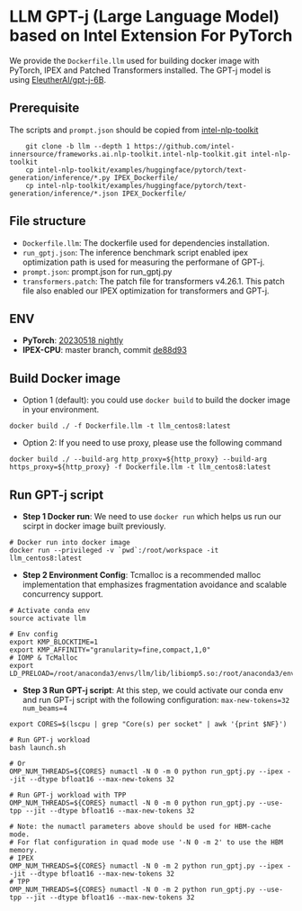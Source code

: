 # LLM GPT-j (Large Language Model) based on Intel Extension For PyTorch
We provide the `Dockerfile.llm` used for building docker image with PyTorch, IPEX and Patched Transformers installed. The GPT-j model is using [EleutherAI/gpt-j-6B](https://huggingface.co/EleutherAI/gpt-j-6B).

## Prerequisite
The scripts and `prompt.json` should be copied from [intel-nlp-toolkit](https://github.com/intel-innersource/frameworks.ai.nlp-toolkit.intel-nlp-toolkit.git)
```
    git clone -b llm --depth 1 https://github.com/intel-innersource/frameworks.ai.nlp-toolkit.intel-nlp-toolkit.git intel-nlp-toolkit
    cp intel-nlp-toolkit/examples/huggingface/pytorch/text-generation/inference/*.py IPEX_Dockerfile/
    cp intel-nlp-toolkit/examples/huggingface/pytorch/text-generation/inference/*.json IPEX_Dockerfile/
```

## File structure
- `Dockerfile.llm`: The dockerfile used for dependencies installation.
- `run_gptj.json`: The inference benchmark script enabled ipex optimization path is used for measuring the performane of GPT-j.
- `prompt.json`: prompt.json for run_gptj.py
- `transformers.patch`: The patch file for transformers v4.26.1. This patch file also enabled our IPEX optimization for transformers and GPT-j.

## ENV
- **PyTorch**: [20230518 nightly](https://github.com/pytorch/pytorch/commit/329bb2a33e40f4bc76b2e061b180d3234984c91b)
- **IPEX-CPU**: master branch, commit [de88d93](https://github.com/intel/intel-extension-for-pytorch/commit/de88d938c940da06274ce64079e93d6aefcaa49d)

## Build Docker image
- Option 1 (default): you could use `docker build` to build the docker image in your environment.
```
docker build ./ -f Dockerfile.llm -t llm_centos8:latest
```

- Option 2: If you need to use proxy, please use the following command
```
docker build ./ --build-arg http_proxy=${http_proxy} --build-arg https_proxy=${http_proxy} -f Dockerfile.llm -t llm_centos8:latest
```

## Run GPT-j script
- **Step 1 Docker run**: We need to use `docker run` which helps us run our scirpt in docker image built previously.
```
# Docker run into docker image
docker run --privileged -v `pwd`:/root/workspace -it llm_centos8:latest
```

- **Step 2 Environment Config**: Tcmalloc is a recommended malloc implementation that emphasizes fragmentation avoidance and scalable concurrency support.
```
# Activate conda env
source activate llm

# Env config
export KMP_BLOCKTIME=1
export KMP_AFFINITY="granularity=fine,compact,1,0"
# IOMP & TcMalloc
export LD_PRELOAD=/root/anaconda3/envs/llm/lib/libiomp5.so:/root/anaconda3/envs/llm/lib/libtcmalloc.so:${LD_PRELOAD}
```

- **Step 3 Run GPT-j script**: At this step, we could activate our conda env and run GPT-j script with the following configuration: `max-new-tokens=32 num_beams=4`
```
export CORES=$(lscpu | grep "Core(s) per socket" | awk '{print $NF}')

# Run GPT-j workload
bash launch.sh

# Or
OMP_NUM_THREADS=${CORES} numactl -N 0 -m 0 python run_gptj.py --ipex --jit --dtype bfloat16 --max-new-tokens 32

# Run GPT-j workload with TPP
OMP_NUM_THREADS=${CORES} numactl -N 0 -m 0 python run_gptj.py --use-tpp --jit --dtype bfloat16 --max-new-tokens 32

# Note: the numactl parameters above should be used for HBM-cache mode.
# For flat configuration in quad mode use '-N 0 -m 2' to use the HBM memory.
# IPEX 
OMP_NUM_THREADS=${CORES} numactl -N 0 -m 2 python run_gptj.py --ipex --jit --dtype bfloat16 --max-new-tokens 32
# TPP
OMP_NUM_THREADS=${CORES} numactl -N 0 -m 2 python run_gptj.py --use-tpp --jit --dtype bfloat16 --max-new-tokens 32
```
